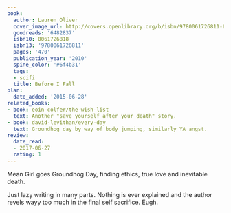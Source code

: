```yaml
---
book:
  author: Lauren Oliver
  cover_image_url: http://covers.openlibrary.org/b/isbn/9780061726811-L.jpg
  goodreads: '6482837'
  isbn10: 0061726818
  isbn13: '9780061726811'
  pages: '470'
  publication_year: '2010'
  spine_color: '#6f4b31'
  tags:
  - scifi
  title: Before I Fall
plan:
  date_added: '2015-06-28'
related_books:
- book: eoin-colfer/the-wish-list
  text: Another "save yourself after your death" story.
- book: david-levithan/every-day
  text: Groundhog day by way of body jumping, similarly YA angst.
review:
  date_read:
  - 2017-06-27
  rating: 1
---
```


Mean Girl goes Groundhog Day, finding ethics, true love and inevitable death.

Just lazy writing in many parts. Nothing is ever explained and the author revels wayy too much in the final self
sacrifice. Eugh.
